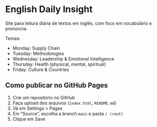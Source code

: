 # English Daily Insight

Site para leitura diária de textos em inglês, com foco em vocabulário e pronúncia.

Temas:
- Monday: Supply Chain
- Tuesday: Methodologies
- Wednesday: Leadership & Emotional Intelligence
- Thursday: Health (physical, mental, spiritual)
- Friday: Culture & Countries

## Como publicar no GitHub Pages

1. Crie um repositório no GitHub
2. Faça upload dos arquivos (`index.html`, `README.md`)
3. Vá em Settings > Pages
4. Em “Source”, escolha a branch `main` e pasta `/ (root)`
5. Clique em Save

